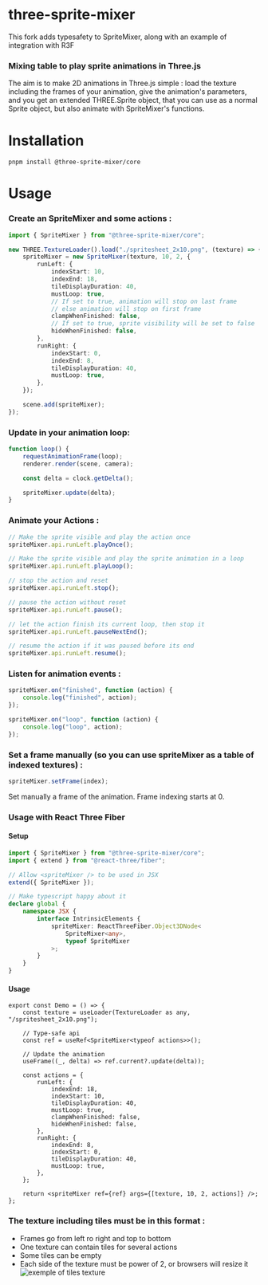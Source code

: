 # three-sprite-mixer

This fork adds typesafety to SpriteMixer, along with an example of integration with R3F

### Mixing table to play sprite animations in Three.js

The aim is to make 2D animations in Three.js simple : load the texture including the frames of your animation, give the animation's parameters, and you get an extended THREE.Sprite object, that you can use as a normal Sprite object, but also animate with SpriteMixer's functions.

# Installation

```
pnpm install @three-sprite-mixer/core
```

# Usage

### Create an SpriteMixer and some actions :

```typescript
import { SpriteMixer } from "@three-sprite-mixer/core";

new THREE.TextureLoader().load("./spritesheet_2x10.png", (texture) => {
    spriteMixer = new SpriteMixer(texture, 10, 2, {
        runLeft: {
            indexStart: 10,
            indexEnd: 18,
            tileDisplayDuration: 40,
            mustLoop: true,
            // If set to true, animation will stop on last frame
            // else animation will stop on first frame
            clampWhenFinished: false,
            // If set to true, sprite visibility will be set to false
            hideWhenFinished: false,
        },
        runRight: {
            indexStart: 0,
            indexEnd: 8,
            tileDisplayDuration: 40,
            mustLoop: true,
        },
    });

    scene.add(spriteMixer);
});
```

### Update in your animation loop:

```typescript
function loop() {
    requestAnimationFrame(loop);
    renderer.render(scene, camera);

    const delta = clock.getDelta();

    spriteMixer.update(delta);
}
```

### Animate your Actions :

```typescript
// Make the sprite visible and play the action once
spriteMixer.api.runLeft.playOnce();

// Make the sprite visible and play the sprite animation in a loop
spriteMixer.api.runLeft.playLoop();

// stop the action and reset
spriteMixer.api.runLeft.stop();

// pause the action without reset
spriteMixer.api.runLeft.pause();

// let the action finish its current loop, then stop it
spriteMixer.api.runLeft.pauseNextEnd();

// resume the action if it was paused before its end
spriteMixer.api.runLeft.resume();
```

### Listen for animation events :

```javascript
spriteMixer.on("finished", function (action) {
    console.log("finished", action);
});

spriteMixer.on("loop", function (action) {
    console.log("loop", action);
});
```

### Set a frame manually (so you can use spriteMixer as a table of indexed textures) :

```typescript
spriteMixer.setFrame(index);
```

Set manually a frame of the animation. Frame indexing starts at 0.

### Usage with React Three Fiber

#### Setup

```ts
import { SpriteMixer } from "@three-sprite-mixer/core";
import { extend } from "@react-three/fiber";

// Allow <spriteMixer /> to be used in JSX
extend({ SpriteMixer });

// Make typescript happy about it
declare global {
    namespace JSX {
        interface IntrinsicElements {
            spriteMixer: ReactThreeFiber.Object3DNode<
                SpriteMixer<any>,
                typeof SpriteMixer
            >;
        }
    }
}
```

#### Usage

```tsx
export const Demo = () => {
    const texture = useLoader(TextureLoader as any, "/spritesheet_2x10.png");

    // Type-safe api
    const ref = useRef<SpriteMixer<typeof actions>>();

    // Update the animation
    useFrame((_, delta) => ref.current?.update(delta));

    const actions = {
        runLeft: {
            indexEnd: 18,
            indexStart: 10,
            tileDisplayDuration: 40,
            mustLoop: true,
            clampWhenFinished: false,
            hideWhenFinished: false,
        },
        runRight: {
            indexEnd: 8,
            indexStart: 0,
            tileDisplayDuration: 40,
            mustLoop: true,
        },
    };

    return <spriteMixer ref={ref} args={[texture, 10, 2, actions]} />;
};
```

### The texture including tiles must be in this format :

-   Frames go from left ro right and top to bottom
-   One texture can contain tiles for several actions
-   Some tiles can be empty
-   Each side of the texture must be power of 2, or browsers will resize it
    ![exemple of tiles texture](https://felixmariotto.s3.eu-west-3.amazonaws.com/character2.png)

